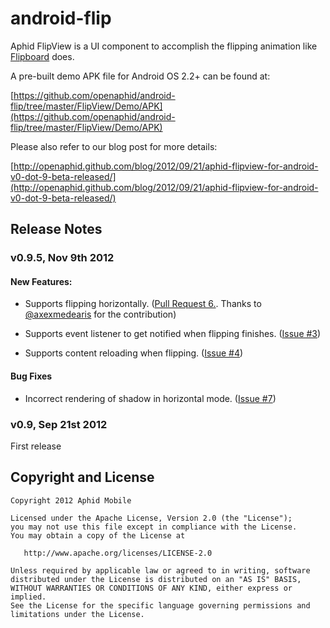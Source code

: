 android-flip
============

Aphid FlipView is a UI component to accomplish the flipping animation like [Flipboard](http://www.flipboard.com) does.

A pre-built demo APK file for Android OS 2.2+ can be found at:

[https://github.com/openaphid/android-flip/tree/master/FlipView/Demo/APK](https://github.com/openaphid/android-flip/tree/master/FlipView/Demo/APK)

Please also refer to our blog post for more details:

[http://openaphid.github.com/blog/2012/09/21/aphid-flipview-for-android-v0-dot-9-beta-released/](http://openaphid.github.com/blog/2012/09/21/aphid-flipview-for-android-v0-dot-9-beta-released/)

## Release Notes

### v0.9.5, Nov 9th 2012

#### New Features:
- Supports flipping horizontally. ([Pull Request 6.](https://github.com/openaphid/android-flip/pull/6). Thanks to [@axexmedearis](https://github.com/alexmedearis) for the contribution)

- Supports event listener to get notified when flipping finishes. ([Issue #3](https://github.com/openaphid/android-flip/issues/3))

- Supports content reloading when flipping. ([Issue #4](https://github.com/openaphid/android-flip/issues/3))

#### Bug Fixes
- Incorrect rendering of shadow in horizontal mode. ([Issue #7](https://github.com/openaphid/android-flip/issues/7))

### v0.9, Sep 21st 2012
First release

## Copyright and License

```
Copyright 2012 Aphid Mobile

Licensed under the Apache License, Version 2.0 (the "License");
you may not use this file except in compliance with the License.
You may obtain a copy of the License at
 
   http://www.apache.org/licenses/LICENSE-2.0

Unless required by applicable law or agreed to in writing, software
distributed under the License is distributed on an "AS IS" BASIS,
WITHOUT WARRANTIES OR CONDITIONS OF ANY KIND, either express or implied.
See the License for the specific language governing permissions and
limitations under the License.
````
